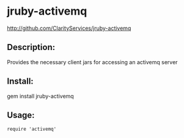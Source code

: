 # jruby-activemq

http://github.com/ClarityServices/jruby-activemq

## Description:

Provides the necessary client jars for accessing an activemq server

## Install:

  gem install jruby-activemq

## Usage:

    require 'activemq'
